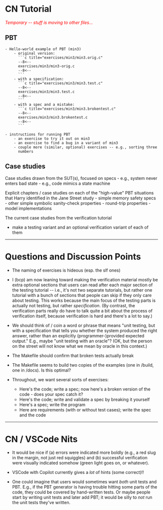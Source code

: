 # CN Tutorial

<span style="color:red">*Temporary -- stuff is moving to other files...*</span>

## PBT

    - Hello-world example of PBT (min3)
        - original version:
          ```c title="exercises/min3/min3.orig.c"
          --8<--
          exercises/min3/min3-orig.c
          --8<--
          ```
        - with a specification:
          ```c title="exercises/min3/min3.test.c"
          --8<--
          exercises/min3/min3.test.c
          --8<--
          ```
        - with a spec and a mistake:
          ```c title="exercises/min3/min3.brokentest.c"
          --8<--
          exercises/min3/min3.brokentest.c
          --8<--
          ```

    - instructions for running PBT
        - an exercise to try it out on min3
        - an exercise to find a bug in a variant of min3
        - couple more (similar, optional) exercises -- e.g., sorting three
          numbers

## Case studies

Case studies drawn from the SUT(s), focused on specs
    - e.g., system never enters bad state
    - e.g., code mimics a state machine

Explicit chapters / case studies on each of the "high-value" PBT
situations that Harry identified in the Jane Street study
    - simple memory safety specs
    - other simple symbolic sanity-check properties
    - round-trip properties
    - model implementations

The current case studies from the verification tutorial
  - make a testing variant and an optional verification variant of
    each of them

____________________________________________________________________

# Questions and Discussion Points

- The naming of exercises is hideous (esp. the slf ones)

- I (bcp) am now leaning toward making the verification material
  mostly be extra optional sections that users can read after each
  major section of the testing tutorial -- i.e., it's not two separate
  tutorials, but rather one tutorial with a bunch of sections that
  people can skip if they only care about testing. This works because
  the main focus of the testing parts is actually not testing, but
  rather _specification_. (By contrast, the verification parts really
  do have to talk quite a bit about the process of verification
  itself, because verification is hard and there's a lot to say.)

- We should think of / coin a word or phrase that means "unit testing,
  but with a specification that tells you whether the system produced
  the right answer, rather than an explicitly (programmer-)provided
  expected output."  E.g., maybe "unit testing with an oracle"?  (OK,
  but the person on the street will not know what we mean by oracle in
  this context.)

- The Makefile should confirm that broken tests actually break

- The Makefile seems to build two copies of the examples (one in
  /build, one in /docs).  Is this optimal?

- Throughout, we want several sorts of exercises:
    - Here's the code; write a spec; now here's a broken version of the
      code - does your spec catch it?
    - Here's the code; write and validate a spec by breaking it yourself
    - Here's a spec; write the program
    - Here are requirements (with or without test cases); write the spec
      and the code

____________________________________________________________________

# CN / VSCode Nits
    
- It would be nice if (a) errors were indicated more boldly (e.g., a
  red slug in the margin, not just red squiggles) and (b) successful
  verification were visually indicated somehow (green light goes on,
  or whatever).

- VSCode with Copilot currently gives a *lot* of hints (some correct)!!
  
- One could imagine that users would sometimes want *both* unit tests
  and PBT.  E.g., if the PBT generator is having trouble hitting some
  parts of the code, they could be covered by hand-written tests.  Or
  maybe people start by writing unit tests and later add PBT; it would
  be silly to *not* run the unit tests they've written.

